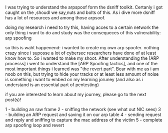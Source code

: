 I was trying to understand the  arpspoof form the dsniff toolkit. Certanly i got caught on the ,shoudl we say,nuts and bolts of this. As i dive more dsniff has a lot of resources and among those arpsoof. 

doing my research i need to try this, having acces to a certain network the only thing i want to do and study was the consequeces of this vulnerability: arp spoofing

so this is waht happenend: i wanted to create my own arp spoofer. nothing crazy since i suposse a lot of cybersec researchers have done of at least know how to. So i wanted to make my shoot. 
After understanding the [ARP processs] i went to understand the [ARP Spoofing tactics], and one of the most important things i learned was "the revert part". Bear with me as i am noob on this, but trying to hide your tracks or at least less amount of noise is something i want to embed on my learning joruney (and also as i understand is an essential part of pentesting)

if you are interested to learn about my journey, please go to the next post(s)!

1 - building an raw frame
2 - sniffing the network (see what out NIC sees)
3 - building an ARP request and saving it on our arp table
4 - sending request and reply and sniffing to capture the mac address of the victim
5 - complete arp spoofing loop and revert
